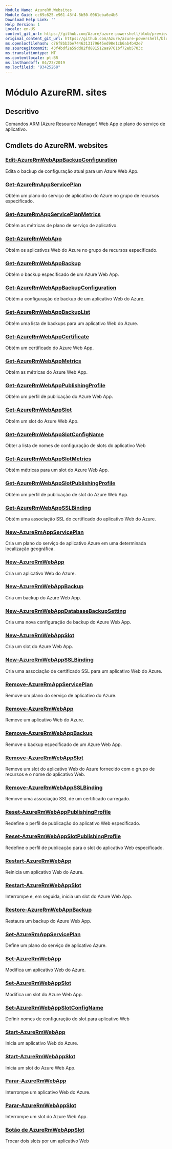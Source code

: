 ```yaml
---
Module Name: AzureRM.Websites
Module Guid: cc69c625-e961-43f4-8b50-0061eba6e4b6
Download Help Link: ''
Help Version: 1
Locale: en-US
content_git_url: https://github.com/Azure/azure-powershell/blob/preview/src/ResourceManager/Websites/Commands.Websites/help/AzureRM.Websites.md
original_content_git_url: https://github.com/Azure/azure-powershell/blob/preview/src/ResourceManager/Websites/Commands.Websites/help/AzureRM.Websites.md
ms.openlocfilehash: c76f8bb3be7446313179645ed98e1cb6ab4b42e7
ms.sourcegitcommit: 43f4bdf2a59dd82fd881512aa9761bf72eb5703c
ms.translationtype: MT
ms.contentlocale: pt-BR
ms.lasthandoff: 04/23/2019
ms.locfileid: "93425268"
---
```

# Módulo AzureRM. sites
## Descritivo
Comandos ARM (Azure Resource Manager) Web App e plano do serviço de aplicativo.

## Cmdlets do AzureRM. websites
### [Edit-AzureRmWebAppBackupConfiguration](Edit-AzureRmWebAppBackupConfiguration.md)
Edita o backup de configuração atual para um Azure Web App.

### [Get-AzureRmAppServicePlan](Get-AzureRmAppServicePlan.md)
Obtém um plano do serviço de aplicativo do Azure no grupo de recursos especificado.

### [Get-AzureRmAppServicePlanMetrics](Get-AzureRmAppServicePlanMetrics.md)
Obtém as métricas de plano de serviço de aplicativo.

### [Get-AzureRmWebApp](Get-AzureRmWebApp.md)
Obtém os aplicativos Web do Azure no grupo de recursos especificado.

### [Get-AzureRmWebAppBackup](Get-AzureRmWebAppBackup.md)
Obtém o backup especificado de um Azure Web App.

### [Get-AzureRmWebAppBackupConfiguration](Get-AzureRmWebAppBackupConfiguration.md)
Obtém a configuração de backup de um aplicativo Web do Azure.

### [Get-AzureRmWebAppBackupList](Get-AzureRmWebAppBackupList.md)
Obtém uma lista de backups para um aplicativo Web do Azure.

### [Get-AzureRmWebAppCertificate](Get-AzureRmWebAppCertificate.md)
Obtém um certificado do Azure Web App.

### [Get-AzureRmWebAppMetrics](Get-AzureRmWebAppMetrics.md)
Obtém as métricas do Azure Web App.

### [Get-AzureRmWebAppPublishingProfile](Get-AzureRmWebAppPublishingProfile.md)
Obtém um perfil de publicação do Azure Web App.

### [Get-AzureRmWebAppSlot](Get-AzureRmWebAppSlot.md)
Obtém um slot do Azure Web App.

### [Get-AzureRmWebAppSlotConfigName](Get-AzureRmWebAppSlotConfigName.md)
Obter a lista de nomes de configuração de slots do aplicativo Web

### [Get-AzureRmWebAppSlotMetrics](Get-AzureRmWebAppSlotMetrics.md)
Obtém métricas para um slot do Azure Web App.

### [Get-AzureRmWebAppSlotPublishingProfile](Get-AzureRmWebAppSlotPublishingProfile.md)
Obtém um perfil de publicação de slot do Azure Web App.

### [Get-AzureRmWebAppSSLBinding](Get-AzureRmWebAppSSLBinding.md)
Obtém uma associação SSL do certificado do aplicativo Web do Azure.

### [New-AzureRmAppServicePlan](New-AzureRmAppServicePlan.md)
Cria um plano do serviço de aplicativo Azure em uma determinada localização geográfica.

### [New-AzureRmWebApp](New-AzureRmWebApp.md)
Cria um aplicativo Web do Azure.

### [New-AzureRmWebAppBackup](New-AzureRmWebAppBackup.md)
Cria um backup do Azure Web App.

### [New-AzureRmWebAppDatabaseBackupSetting](New-AzureRmWebAppDatabaseBackupSetting.md)
Cria uma nova configuração de backup do Azure Web App.

### [New-AzureRmWebAppSlot](New-AzureRmWebAppSlot.md)
Cria um slot do Azure Web App.

### [New-AzureRmWebAppSSLBinding](New-AzureRmWebAppSSLBinding.md)
Cria uma associação de certificado SSL para um aplicativo Web do Azure.

### [Remove-AzureRmAppServicePlan](Remove-AzureRmAppServicePlan.md)
Remove um plano do serviço de aplicativo do Azure.

### [Remove-AzureRmWebApp](Remove-AzureRmWebApp.md)
Remove um aplicativo Web do Azure.

### [Remove-AzureRmWebAppBackup](Remove-AzureRmWebAppBackup.md)
Remove o backup especificado de um Azure Web App.

### [Remove-AzureRmWebAppSlot](Remove-AzureRmWebAppSlot.md)
Remove um slot do aplicativo Web do Azure fornecido com o grupo de recursos e o nome do aplicativo Web.

### [Remove-AzureRmWebAppSSLBinding](Remove-AzureRmWebAppSSLBinding.md)
Remove uma associação SSL de um certificado carregado.

### [Reset-AzureRmWebAppPublishingProfile](Reset-AzureRmWebAppPublishingProfile.md)
Redefine o perfil de publicação do aplicativo Web especificado.

### [Reset-AzureRmWebAppSlotPublishingProfile](Reset-AzureRmWebAppSlotPublishingProfile.md)
Redefine o perfil de publicação para o slot do aplicativo Web especificado.

### [Restart-AzureRmWebApp](Restart-AzureRmWebApp.md)
Reinicia um aplicativo Web do Azure.

### [Restart-AzureRmWebAppSlot](Restart-AzureRmWebAppSlot.md)
Interrompe e, em seguida, inicia um slot do Azure Web App.

### [Restore-AzureRmWebAppBackup](Restore-AzureRmWebAppBackup.md)
Restaura um backup do Azure Web App.

### [Set-AzureRmAppServicePlan](Set-AzureRmAppServicePlan.md)
Define um plano do serviço de aplicativo Azure.

### [Set-AzureRmWebApp](Set-AzureRmWebApp.md)
Modifica um aplicativo Web do Azure.

### [Set-AzureRmWebAppSlot](Set-AzureRmWebAppSlot.md)
Modifica um slot do Azure Web App.

### [Set-AzureRmWebAppSlotConfigName](Set-AzureRmWebAppSlotConfigName.md)
Definir nomes de configuração do slot para aplicativo Web

### [Start-AzureRmWebApp](Start-AzureRmWebApp.md)
Inicia um aplicativo Web do Azure.

### [Start-AzureRmWebAppSlot](Start-AzureRmWebAppSlot.md)
Inicia um slot do Azure Web App.

### [Parar-AzureRmWebApp](Stop-AzureRmWebApp.md)
Interrompe um aplicativo Web do Azure.

### [Parar-AzureRmWebAppSlot](Stop-AzureRmWebAppSlot.md)
Interrompe um slot do Azure Web App.

### [Botão de AzureRmWebAppSlot](Switch-AzureRmWebAppSlot.md)
Trocar dois slots por um aplicativo Web

